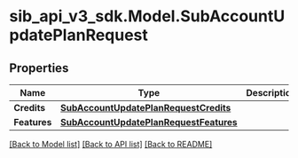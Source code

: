 # sib_api_v3_sdk.Model.SubAccountUpdatePlanRequest
## Properties

Name | Type | Description | Notes
------------ | ------------- | ------------- | -------------
**Credits** | [**SubAccountUpdatePlanRequestCredits**](SubAccountUpdatePlanRequestCredits.md) |  | [optional] 
**Features** | [**SubAccountUpdatePlanRequestFeatures**](SubAccountUpdatePlanRequestFeatures.md) |  | [optional] 

[[Back to Model list]](../README.md#documentation-for-models) [[Back to API list]](../README.md#documentation-for-api-endpoints) [[Back to README]](../README.md)

